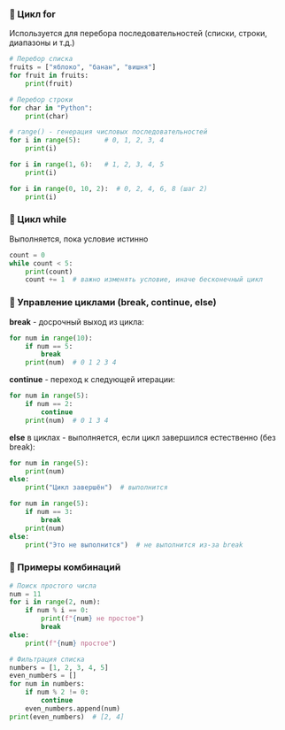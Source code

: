 ### **🔹 Цикл for**

Используется для перебора последовательностей (списки, строки, диапазоны и т.д.)

```python
# Перебор списка
fruits = ["яблоко", "банан", "вишня"]
for fruit in fruits:
    print(fruit)

# Перебор строки
for char in "Python":
    print(char)

# range() - генерация числовых последовательностей
for i in range(5):      # 0, 1, 2, 3, 4
    print(i)

for i in range(1, 6):   # 1, 2, 3, 4, 5
    print(i)

for i in range(0, 10, 2):  # 0, 2, 4, 6, 8 (шаг 2)
    print(i)

```
### **🔹 Цикл while**

Выполняется, пока условие истинно

```python
count = 0
while count < 5:
    print(count)
    count += 1  # важно изменять условие, иначе бесконечный цикл
```

### **🔹 Управление циклами (break, continue, else)**

**break** - досрочный выход из цикла:

```python
for num in range(10):
    if num == 5:
        break
    print(num)  # 0 1 2 3 4
```

**continue** - переход к следующей итерации:

```python
for num in range(5):
    if num == 2:
        continue
    print(num)  # 0 1 3 4
```

**else** в циклах - выполняется, если цикл завершился естественно (без break):

```python
for num in range(5):
    print(num)
else:
    print("Цикл завершён")  # выполнится

for num in range(5):
    if num == 3:
        break
    print(num)
else:
    print("Это не выполнится")  # не выполнится из-за break
```

### **🔹 Примеры комбинаций**

```python
# Поиск простого числа
num = 11
for i in range(2, num):
    if num % i == 0:
        print(f"{num} не простое")
        break
else:
    print(f"{num} простое")

# Фильтрация списка
numbers = [1, 2, 3, 4, 5]
even_numbers = []
for num in numbers:
    if num % 2 != 0:
        continue
    even_numbers.append(num)
print(even_numbers)  # [2, 4]
```